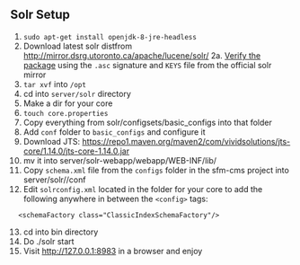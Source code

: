 ## Solr Setup

1. `sudo apt-get install openjdk-8-jre-headless`
2. Download latest solr distfrom http://mirror.dsrg.utoronto.ca/apache/lucene/solr/
2a. [Verify the package](https://www.apache.org/info/verification.html) using the `.asc` signature and `KEYS` file from the official solr mirror
3. `tar xvf` into `/opt`
4. cd into `server/solr` directory
5. Make a dir for your core
6. `touch core.properties`
7. Copy everything from solr/configsets/basic_configs into that folder
8. Add `conf` folder to `basic_configs` and configure it
9. Download JTS: https://repo1.maven.org/maven2/com/vividsolutions/jts-core/1.14.0/jts-core-1.14.0.jar
10. mv it into server/solr-webapp/webapp/WEB-INF/lib/
11. Copy `schema.xml` file from the `configs` folder in the sfm-cms project into server/solr/<core name>/conf
12. Edit `solrconfig.xml` located in the folder for your core to add the following anywhere in between the `<config>` tags:

```
  <schemaFactory class="ClassicIndexSchemaFactory"/>
```

13. cd into bin directory
14. Do ./solr start
15. Visit http://127.0.0.1:8983 in a browser and enjoy

